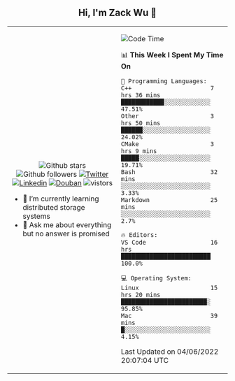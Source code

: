 <h2 align="center"> Hi, I'm Zack Wu 👋 </h2>

<table>
    <tr>
        <td valign="center" width="50%">
            <p align="center">
              <img src="https://img.shields.io/github/stars/izackwu?style=social" alt="Github stars" />
              <img src="https://img.shields.io/github/followers/izackwu?style=social" alt="Github followers" />
              <a href="https://twitter.com/_zackwu"><img src="https://img.shields.io/badge/@__zackwu-1DA1F2?style=flat&logo=Twitter&logoColor=white" alt="Twitter"/></a>
              <a href="https://www.linkedin.com/in/izackwu/?locale=en_US"><img src="https://img.shields.io/badge/@izackwu-0073b1?style=flat&logo=LinkedIn&logoColor=white" alt="Linkedin" /></a>
              <a href="https://www.douban.com/people/keith1"><img src="https://img.shields.io/badge/@keith1-007722?style=flat&logo=Douban&logoColor=white" alt="Douban" /></a>
              <img src="https://visitor-badge.glitch.me/badge?page_id=keithnull" alt="vistors" />
            </p>
            <ul>
                <li>🌱 I’m currently learning distributed storage systems</li>
                <li>💬 Ask me about everything but no answer is promised</li>
            </ul>
        </td>
       <td valign="top" width="50%">
    
<!--START_SECTION:waka-->
![Code Time](http://img.shields.io/badge/Code%20Time-0%20secs-blue)

📊 **This Week I Spent My Time On** 

```text
💬 Programming Languages: 
C++                      7 hrs 36 mins       ████████████░░░░░░░░░░░░░   47.51% 
Other                    3 hrs 50 mins       ██████░░░░░░░░░░░░░░░░░░░   24.02% 
CMake                    3 hrs 9 mins        █████░░░░░░░░░░░░░░░░░░░░   19.71% 
Bash                     32 mins             ░░░░░░░░░░░░░░░░░░░░░░░░░   3.33% 
Markdown                 25 mins             ░░░░░░░░░░░░░░░░░░░░░░░░░   2.7%

🔥 Editors: 
VS Code                  16 hrs              █████████████████████████   100.0%

💻 Operating System: 
Linux                    15 hrs 20 mins      ████████████████████████░   95.85% 
Mac                      39 mins             █░░░░░░░░░░░░░░░░░░░░░░░░   4.15%

```


 Last Updated on 04/06/2022 20:07:04 UTC
<!--END_SECTION:waka-->
</td></tr>
</table>


